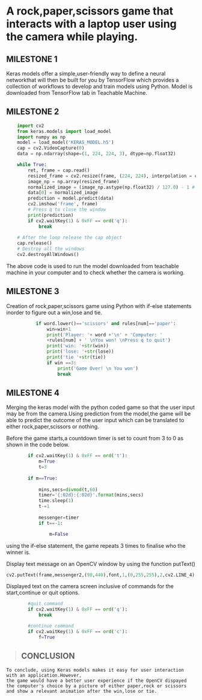 # A rock,paper,scissors game that interacts with a laptop user using the camera while playing.

## MILESTONE 1



Keras models offer a simple,user-friendly way to define a neural networkthat will then be built for 
you by TensorFlow which provides a collection of workflows to develop and train models using Python.
Model is downloaded from TensorFlow tab in Teachable Machine.


## MILESTONE 2

```python
    import cv2
    from keras.models import load_model
    import numpy as np
    model = load_model('KERAS_MODEL.h5')
    cap = cv2.VideoCapture(0)
    data = np.ndarray(shape=(1, 224, 224, 3), dtype=np.float32)

    while True: 
        ret, frame = cap.read()
        resized_frame = cv2.resize(frame, (224, 224), interpolation = cv2.INTER_AREA)
        image_np = np.array(resized_frame)
        normalized_image = (image_np.astype(np.float32) / 127.0) - 1 # Normalize the image
        data[0] = normalized_image
        prediction = model.predict(data)
        cv2.imshow('frame', frame)
        # Press q to close the window
        print(prediction)
        if cv2.waitKey(1) & 0xFF == ord('q'):
            break
                
    # After the loop release the cap object
    cap.release()
    # Destroy all the windows
    cv2.destroyAllWindows()
```
The above code is used to run the model downloaded from teachable machine in your computer and to check whether the camera is working.


## MILESTONE 3

Creation of rock,paper,scissors game using Python with if-else statements inorder to figure out a win,lose and tie.
 ```python
            if word.lower()=='scissors' and rules[num]=='paper':
                win=win+1
                print('Player: '+ word +'\n' + 'Computer: '
                +rules[num] + ' \nYou won! \nPress q to quit')
                print('win: '+str(win))
                print('lose: '+str(lose))
                print('tie '+str(tie))
                if win ==3:
                    print('Game Over! \n You won')
                    break

   ```         
 


## MILESTONE 4

Merging the keras model with the python coded game so that the user input may be from the camera.Using prediction from the model,the game will be able to predict the outcome of the user input which can be translated to either rock,paper,scissors or nothing.
    
Before the game starts,a countdown timer is set to count from 3 to 0 as shown in the code below.

```python    
        if cv2.waitKey(1) & 0xFF == ord('t'):
            m=True
            t=3
        
        if m==True:
            
            mins,secs=divmod(t,60)
            timer='{:02d}:{:02d}'.format(mins,secs)
            time.sleep(1)
            t-=1
                
            messenger=timer
            if t==-1:

                m=False
```
using the if-else statement, the game repeats 3 times to finalise who the winner is.

Display text message on an OpenCV window by using the function putText()
```python
cv2.putText(frame,messenger2,(90,440),font,1,(0,255,255),2,cv2.LINE_4)
``` 
Displayed text on the camera screen inclusive of commands for the start,continue or quit options.
``` python             
        #quit command       
        if cv2.waitKey(1) & 0xFF == ord('q'):
            break

        #continue command                       
        if cv2.waitKey(1) & 0xFF == ord('c'):
            f=True
```
<!--Blockquote-->
> ## CONCLUSION

    To conclude, using Keras models makes it easy for user interaction with an application.However,
    the game would have a better user experience if the OpenCV dispayed the computer's choice by a picture of either paper,rock or scissors 
    and show a relevant animation after the win,lose or tie.
    

            
